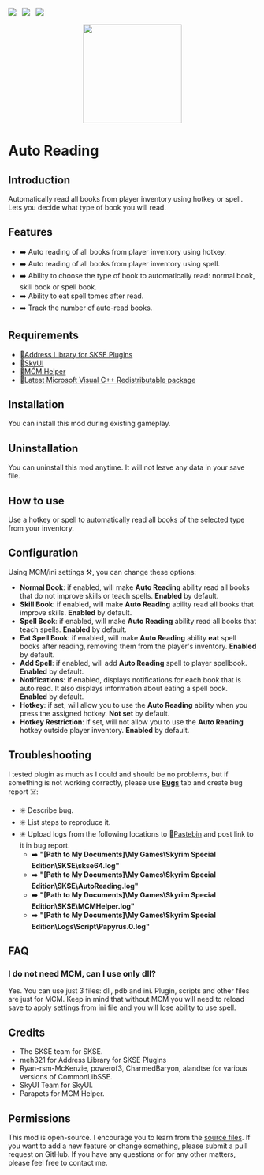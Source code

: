 
[![](https://i.postimg.cc/Nj2mWwpw/Ko-fi-small.png)](https://ko-fi.com/maskedrpgfan)   [![](https://i.postimg.cc/MKTymBBH/Buy-Me-ACoffee-small.png)](https://buymeacoffee.com/maskedrpgfan)   [![](https://i.postimg.cc/28Knc5dw/Patreon-small.png)](https://www.patreon.com/maskedrpgfan)

<p align="center"><img src="https://github.com/user-attachments/assets/9211dd7b-6751-410b-b9e2-4c4bdb31f57a"  width="200" height="200" /></p>

# Auto Reading

## Introduction

Automatically read all books from player inventory using hotkey or spell. Lets you decide what type of book you will read.

## Features

* ➡️ Auto reading of all books from player inventory using hotkey.
* ➡️ Auto reading of all books from player inventory using spell.
* ➡️ Ability to choose the type of book to automatically read: normal book, skill book or spell book.
* ➡️ Ability to eat spell tomes after read.
* ➡️ Track the number of auto-read books.

## Requirements

* 🔗[Address Library for SKSE Plugins](https://www.nexusmods.com/skyrimspecialedition/mods/32444)
* 🔗[SkyUI](https://www.nexusmods.com/skyrimspecialedition/mods/12604)
* 🔗[MCM Helper](https://www.nexusmods.com/skyrimspecialedition/mods/53000)
* 🔗[Latest Microsoft Visual C++ Redistributable package](https://aka.ms/vs/17/release/vc_redist.x64.exe)

## Installation

You can install this mod during existing gameplay.

## Uninstallation

You can uninstall this mod anytime. It will not leave any data in your save file.

## How to use

Use a hotkey or spell to automatically read all books of the selected type from your inventory.

## Configuration

Using MCM/ini settings ⚒️, you can change these options:

* **Normal Book**: if enabled, will make **Auto Reading**  ability read all books that do not improve skills or teach spells. **Enabled** by default.
* **Skill  Book**: if enabled, will make **Auto Reading**  ability read all books that improve skills. **Enabled** by default.
* **Spell Book**: if enabled, will make **Auto Reading**  ability read all books that teach spells. **Enabled** by default.
* **Eat Spell Book**: if enabled, will make **Auto Reading**  ability **eat**  spell books after reading, removing them from the player's inventory. **Enabled** by default.
* **Add Spell**: if enabled, will add **Auto Reading**  spell to player spellbook. **Enabled** by default.
* **Notifications**: if enabled, displays notifications for each book that is auto read. It also displays information about eating a spell book. **Enabled** by default.
* **Hotkey**: if set, will allow you to use the **Auto Reading**  ability when you press the assigned hotkey. **Not set** by default.
* **Hotkey Restriction**: if set, will not allow you to use the **Auto Reading** hotkey outside player inventory. **Enabled** by default.

## Troubleshooting

I tested plugin as much as I could and should be no problems, but if something is not working correctly, please use **[Bugs](https://www.nexusmods.com/skyrimspecialedition/mods/130553?tab=bugs)**  tab and create bug report ☠️:

* ✳️ Describe bug.
* ✳️ List steps to reproduce it.
* ✳️ Upload logs from the following locations to 🔗[Pastebin](https://pastebin.com/) and post link to it in bug report.
  * ➡️ **"[Path to My Documents]\My Games\Skyrim Special Edition\SKSE\skse64.log"**
  * ➡️ **"[Path to My Documents]\My Games\Skyrim Special Edition\SKSE\AutoReading.log"**
  * ➡️ **"[Path to My Documents]\My Games\Skyrim Special Edition\SKSE\MCMHelper.log"**
  * ➡️ **"[Path to My Documents]\My Games\Skyrim Special Edition\Logs\Script\Papyrus.0.log"**

## FAQ

### I do not need MCM, can I use only dll?

Yes. You can use just 3 files: dll, pdb and ini. Plugin, scripts and other files are just for MCM. Keep in mind that without MCM you will need to reload save to apply settings from ini file and you will lose ability to use spell.

## Credits

* The SKSE team for SKSE.
* meh321 for Address Library for SKSE Plugins
* Ryan-rsm-McKenzie, powerof3, CharmedBaryon, alandtse for various versions of CommonLibSSE.
* SkyUI Team for SkyUI.
* Parapets for MCM Helper.

## Permissions

This mod is open-source. I encourage you to learn from the [source files](https://github.com/MaskedRPGFan/Auto-Reading). If you want to add a new feature or change something, please submit a pull request on GitHub. If you have any questions or for any other matters, please feel free to contact me.
